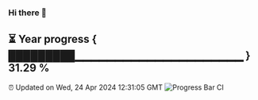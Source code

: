 ### Hi there 👋
⏳ Year progress { █████████▁▁▁▁▁▁▁▁▁▁▁▁▁▁▁▁▁▁▁▁▁ } 31.29 %
---
⏰ Updated on Wed, 24 Apr 2024 12:31:05 GMT
![Progress Bar CI](https://github.com/liununu/liununu/workflows/Progress%20Bar%20CI/badge.svg)
